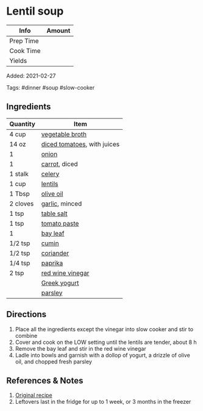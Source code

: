 # Lentil soup

| Info      | Amount |
| --------- | ------ |
| Prep Time |        |
| Cook Time |        |
| Yields    |        |

Added: 2021-02-27

Tags: #dinner #soup #slow-cooker

## Ingredients

| Quantity | Item                                                               |
| -------- | ------------------------------------------------------------------ |
| 4 cup    | [vegetable broth](../_ingredients/vegetable%20broth.md)            |
| 14 oz    | [diced tomatoes](../_ingredients/diced%20tomatoes.md), with juices |
| 1        | [onion](../_ingredients/onion.md)                                  |
| 1        | [carrot](../_ingredients/carrot.md), diced                         |
| 1 stalk  | [celery](../_ingredients/celery.md)                                |
| 1 cup    | [lentils](../_ingredients/lentils.md)                              |
| 1 Tbsp   | [olive oil](../_ingredients/olive%20oil.md)                        |
| 2 cloves | [garlic](../_ingredients/garlic.md), minced                        |
| 1 tsp    | [table salt](../_ingredients/table%20salt.md)                      |
| 1 tsp    | [tomato paste](../_ingredients/tomato%20paste.md)                  |
| 1        | [bay leaf](../_ingredients/bay%20leaf.md)                          |
| 1/2 tsp  | [cumin](../_ingredients/cumin.md)                                  |
| 1/2 tsp  | [coriander](../_ingredients/coriander.md)                          |
| 1/4 tsp  | [paprika](../_ingredients/paprika.md)                              |
| 2 tsp    | [red wine vinegar](../_ingredients/red%20wine%20vinegar.md)        |
|          | [Greek yogurt](../_ingredients/greek%20yogurt.md)                  |
|          | [parsley](../_ingredients/parsley.md)                              |

## Directions

1. Place all the ingredients except the vinegar into slow cooker and stir to combine
2. Cover and cook on the LOW setting until the lentils are tender, about 8 h
3. Remove the bay leaf and stir in the red wine vinegar
4. Ladle into bowls and garnish with a dollop of yogurt, a drizzle of olive oil, and chopped fresh parsley

## References & Notes

1. [Original recipe](https://www.thekitchn.com/recipe-slow-cooker-easy-lentil-soup-253472)
2. Leftovers last in the fridge for up to 1 week, or 3 months in the freezer

